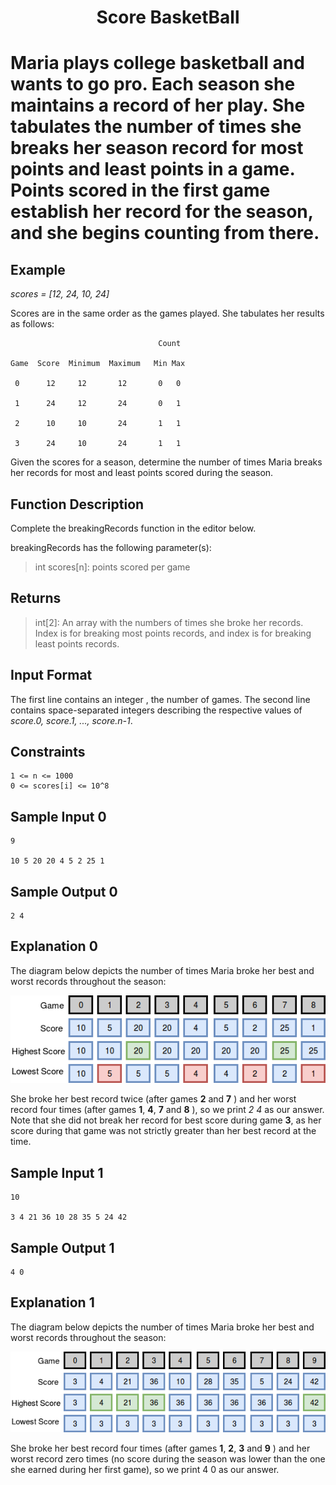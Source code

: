 <h1 align="center">Score BasketBall<h1>

Maria plays college basketball and wants to go pro. Each season she maintains a record of her play. She tabulates the number of times she breaks her season record for most points and least points in a game. Points scored in the first game establish her record for the season, and she begins counting from there.

## Example

*scores = [12, 24, 10, 24]*

Scores are in the same order as the games played. She tabulates her results as follows:

                                     Count

    Game  Score  Minimum  Maximum   Min Max

     0      12     12       12       0   0

     1      24     12       24       0   1

     2      10     10       24       1   1

     3      24     10       24       1   1


Given the scores for a season, determine the number of times Maria breaks her records for most and least points scored during the season.

## Function Description

Complete the breakingRecords function in the editor below.

breakingRecords has the following parameter(s):

> int scores[n]: points scored per game


## Returns

> int[2]: An array with the numbers of times she broke her records. Index  is for breaking most points records, and index  is for breaking least points records.


## Input Format

The first line contains an integer , the number of games.
The second line contains  space-separated integers describing the respective values of *score.0, score.1, ..., score.n-1*.

## Constraints

    1 <= n <= 1000
    0 <= scores[i] <= 10^8

## Sample Input 0

    9

    10 5 20 20 4 5 2 25 1


## Sample Output 0

    2 4


## Explanation 0

The diagram below depicts the number of times Maria broke her best and worst records throughout the season:

![alt text](rsc/basketballscore0.jpg)

She broke her best record twice (after games **2** and **7** ) and her worst record four times (after games **1**, **4**, **7** and **8** ), so we print *2 4* as our answer. Note that she did not break her record for best score during game **3**, as her score during that game was not strictly greater than her best record at the time.

## Sample Input 1

    10

    3 4 21 36 10 28 35 5 24 42


## Sample Output 1

    4 0


## Explanation 1

The diagram below depicts the number of times Maria broke her best and worst records throughout the season:

![alt text](rsc/basketballscore1.jpg)

She broke her best record four times (after games **1**, **2**, **3** and **9** ) and her worst record zero times (no score during the season was lower than the one she earned during her first game), so we print 4 0 as our answer.